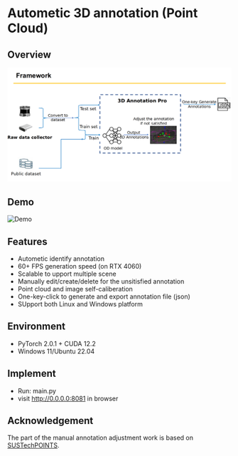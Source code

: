 # Autometic 3D annotation (Point Cloud)

## Overview
![screenshot](./files/framework.png)

## Demo
![Demo](./files/auto_Annotation.gif)

## Features

- Autometic identify annotation 
- 60+ FPS generation speed (on RTX 4060)
- Scalable to upport multiple scene
- Manually edit/create/delete for the unsitisfied annotation
- Point cloud and image self-caliberation
- One-key-click to generate and export annotation file (json)
- SUpport both Linux and Windows platform

## Environment
- PyTorch 2.0.1 + CUDA 12.2
- Windows 11/Ubuntu 22.04

## Implement
- Run: main.py
- visit http://0.0.0.0:8081 in browser

## Acknowledgement
The part of the manual annotation adjustment work is based on [SUSTechPOINTS](https://github.com/naurril/SUSTechPOINTS).


